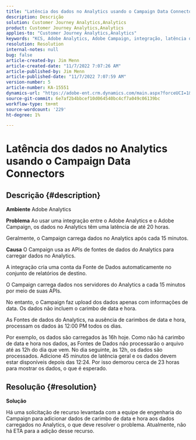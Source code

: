 ```yaml
---
title: "Latência dos dados no Analytics usando o Campaign Data Connectors"
description: Descrição
solution: Customer Journey Analytics,Analytics
product: Customer Journey Analytics,Analytics
applies-to: "Customer Journey Analytics,Analytics"
keywords: "KCS, Adobe Analytics, Adobe Campaign, integração, latência de dados, Data Connectors do Campaign, carimbo de data e hora, carimbo de data e hora"
resolution: Resolution
internal-notes: null
bug: false
article-created-by: Jim Menn
article-created-date: "11/7/2022 7:07:26 AM"
article-published-by: Jim Menn
article-published-date: "11/7/2022 7:07:59 AM"
version-number: 5
article-number: KA-15551
dynamics-url: "https://adobe-ent.crm.dynamics.com/main.aspx?forceUCI=1&pagetype=entityrecord&etn=knowledgearticle&id=a15466d0-6a5e-ed11-9561-6045bd0065f9"
source-git-commit: 6e7af2b4bbcef10d064540bc4cf7a049c06139bc
workflow-type: tm+mt
source-wordcount: '229'
ht-degree: 1%

---
```


# Latência dos dados no Analytics usando o Campaign Data Connectors

## Descrição {#description}


<b>Ambiente</b>
Adobe Analytics

<b>Problema</b>
Ao usar uma integração entre o Adobe Analytics e o Adobe Campaign, os dados no Analytics têm uma latência de até 20 horas.

Geralmente, o Campaign carrega dados no Analytics após cada 15 minutos.

<b>Causa</b>
O Campaign usa as APIs de fontes de dados do Analytics para carregar dados no Analytics.

A integração cria uma conta da Fonte de Dados automaticamente no conjunto de relatórios de destino.

O Campaign carrega dados nos servidores do Analytics a cada 15 minutos por meio de suas APIs.

No entanto, o Campaign faz upload dos dados apenas com informações de data. Os dados não incluem o carimbo de data e hora.

As Fontes de dados do Analytics, na ausência de carimbos de data e hora, processam os dados às 12:00 PM todos os dias.

Por exemplo, os dados são carregados às 16h hoje. Como não há carimbo de data e hora nos dados, as Fontes de Dados não processarão o arquivo até as 12h do dia que vem. No dia seguinte, às 12h, os dados são processados. Adicione 45 minutos de latência geral e os dados devem estar disponíveis depois das 12:24. Por isso demorou cerca de 23 horas para mostrar os dados, o que é esperado.


## Resolução {#resolution}


<b>Solução</b>

Há uma solicitação de recurso levantada com a equipe de engenharia do Campaign para adicionar dados de carimbo de data e hora aos dados carregados no Analytics, o que deve resolver o problema. Atualmente, não há ETA para a adição desse recurso.



